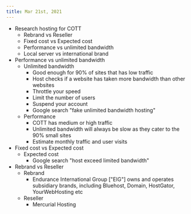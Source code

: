 ```yaml
---
title: Mar 21st, 2021
---
```


- Research hosting for COTT
	- Rebrand vs Reseller
	- Fixed cost vs Expected cost
	- Performance vs unlimited bandwidth
	- Local server vs international brand
- Performance vs unlimited bandwidth
	- Unlimited bandwidth
		- Good enough for 90% of sites that has low traffic
		- Host checks if a website has taken more bandwidth than other websites
		- Throttle your speed
		- Limit the number of users
		- Suspend your account
		- Google search "fake unlimited bandwidth hosting"
	- Performance
		- COTT has medium or high traffic
		- Unlimited bandwidth will always be slow as they cater to the 90% small sites
		- Estimate monthly traffic and user visits
- Fixed cost vs Expected cost
	- Expected cost
		- Google search "host exceed limited bandwidth"
- Rebrand vs Reseller
	- Rebrand
		- Endurance International Group ["EIG"] owns and operates subsidiary brands, including Bluehost, Domain, HostGator, YourWebHosting etc
	- Reseller
		- Mercurial Hosting